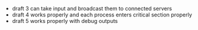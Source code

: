 - draft 3 can take input and broadcast them to connected servers
- draft 4 works properly and each process enters critical section properly
- draft 5 works properly with debug outputs

